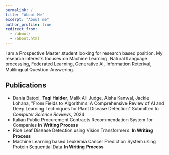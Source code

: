```yaml
---
permalink: /
title: "About Me"
excerpt: "About me"
author_profile: true
redirect_from: 
  - /about/
  - /about.html
---
```


I am a Prospective Master student looking for research based position. My research interests focuses on Machine Learning, Natural Language processing, Federated Learning, Generative AI, Information Reterival, Mulilingual Question-Answering.

## Publications

- Dania Batool, **Taqi Haider**, Malik Ali Judge, Aisha Kanwal, Jackie Lohana, "From Fields to Algorithms: A Comprehensive Review of AI and Deep Learning Techniques for Plant Disease Detection" Submitted to _Computer Science Reviews_, 2024
- Italian Public Procurement Contracts Recommendation System for Companies **In Writing Process**
- Rice Leaf Disease Detection using Vision Transformers. **In Writing Process**
- Machine Learning based Leukemia Cancer Prediction System using Protein Sequential Data **In Writing Process**
